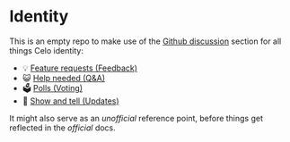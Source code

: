 # Identity

This is an empty repo to make use of the [Github discussion](https://github.com/celo-org/identity/discussions) section for all things Celo identity:

- 💡 [Feature requests (Feedback)](https://github.com/celo-org/identity/discussions/categories/feature-requests-feedback)
- 😺 [Help needed (Q&A)](https://github.com/celo-org/identity/discussions/categories/help-needed-q-a)
- 🗳️ [Polls (Voting)](https://github.com/celo-org/identity/discussions/categories/polls-voting)
- 🙌 [Show and tell (Updates)](https://github.com/celo-org/identity/discussions/categories/show-and-tell-updates)

It might also serve as an _unofficial_ reference point, before things get reflected in the _official_ docs.

